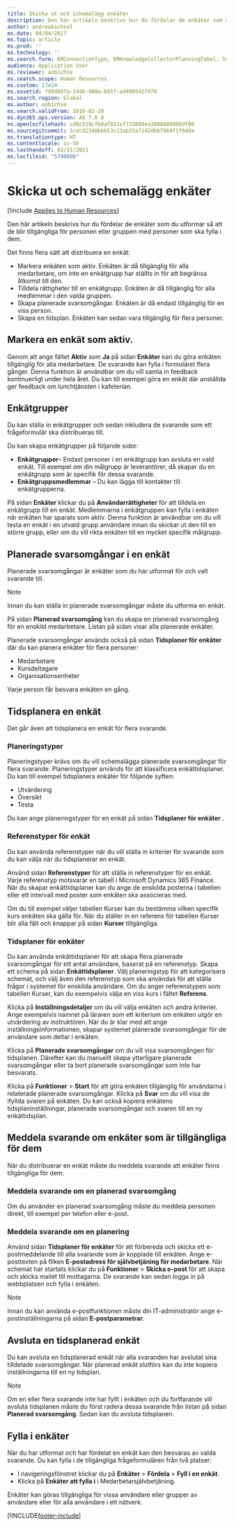 ```yaml
---
title: Skicka ut och schemalägg enkäter
description: Den här artikeln beskrivs hur du fördelar de enkäter som du utformar så att de blir tillgängliga för personen eller gruppen med personer som ska fylla i dem.
author: andreabichsel
ms.date: 04/04/2017
ms.topic: article
ms.prod: ''
ms.technology: ''
ms.search.form: KMConnectionType, KMKnowledgeCollectorPlanningTabel, SysEmailParameters, HcmLearningWorkspace
audience: Application User
ms.reviewer: anbichse
ms.search.scope: Human Resources
ms.custom: 17424
ms.assetid: fd8d867a-2446-400a-b91f-ad4085427470
ms.search.region: Global
ms.author: anbichse
ms.search.validFrom: 2016-02-28
ms.dyn365.ops.version: AX 7.0.0
ms.openlocfilehash: cd0c519cfb8af811ef733804ea1086680990df00
ms.sourcegitcommit: 3cdc42346bb653c13ab33a7142dbb7969f1f6dda
ms.translationtype: HT
ms.contentlocale: sv-SE
ms.lasthandoff: 03/31/2021
ms.locfileid: "5790606"
---
```

# <a name="distribute-and-schedule-questionnaires"></a>Skicka ut och schemalägg enkäter

[!include [Applies to Human Resources](../includes/applies-to-hr.md)]

Den här artikeln beskrivs hur du fördelar de enkäter som du utformar så att de blir tillgängliga för personen eller gruppen med personer som ska fylla i dem. 

Det finns flera sätt att distribuera en enkät:

-   Markera enkäten som aktiv. Enkäten är då tillgänglig för alla medarbetare, om inte en enkätgrupp har ställts in för att begränsa åtkomst till den.
-   Tilldela rättigheter till en enkätgrupp. Enkäten är då tillgänglig för alla medlemmar i den valda gruppen.
-   Skapa planerade svarsomgångar. Enkäten är då endast tillgänglig för en viss person.
-   Skapa en tidsplan. Enkäten kan sedan vara tillgänglig för flera personer.

## <a name="marking-a-questionnaire-as-active"></a>Markera en enkät som aktiv.

Genom att ange fältet **Aktiv** som **Ja** på sidan **Enkäter** kan du göra enkäten tillgänglig för alla medarbetare. De svarande kan fylla i formuläret flera gånger. Denna funktion är användbar om du vill samla in feedback kontinuerligt under hela året. Du kan till exempel göra en enkät där anställda ger feedback om lunchtjänsten i kafeterian.

## <a name="questionnaire-groups"></a>Enkätgrupper

Du kan ställa in enkätgrupper och sedan inkludera de svarande som ett frågeformulär ska distribueras till. 

Du kan skapa enkätgrupper på följande sidor:

-   **Enkätgrupper**– Endast personer i en enkätgrupp kan avsluta en vald enkät. Till exempel om din målgrupp är leverantörer, då skapar du en enkätgrupp som är specifik för dessa svarande.
-   **Enkätgruppsmedlemmar** – Du kan lägga till kontakter till enkätgrupperna.

På sidan **Enkäter** klickar du på **Användarrättigheter** för att tilldela en enkätgrupp till en enkät. Medlemmarna i enkätgruppen kan fylla i enkäten när enkäten har sparats som aktiv. Denna funktion är användbar om du vill testa en enkät i en utvald grupp användare innan du skickar ut den till en större grupp, eller om du vill rikta enkäten till en mycket specifik målgrupp.

## <a name="planned-answer-sessions-in-a-questionnaire"></a>Planerade svarsomgångar i en enkät

Planerade svarsomgångar är enkäter som du har utformat för och valt svarande till. 

> [!NOTE]
> Innan du kan ställa in planerade svarsomgångar måste du utforma en enkät. 

På sidan **Planerad svarsomgång** kan du skapa en planerad svarsomgång för en enskild medarbetare. Listan på sidan visar alla planerade enkäter. 

Planerade svarsomgångar används också på sidan **Tidsplaner för enkäter** där du kan planera enkäter för flera personer:

-   Medarbetare
-   Kursdeltagare
-   Organisationsenheter

Varje person får besvara enkäten en gång.

## <a name="scheduling-a-questionnaire"></a>Tidsplanera en enkät

Det går även att tidsplanera en enkät för flera svarande.

### <a name="planning-types"></a>Planeringstyper

Planeringstyper krävs om du vill schemalägga planerade svarsomgångar för flera svarande. Planeringstyper används för att klassificera enkättidsplaner. Du kan till exempel tidsplanera enkäter för följande syften:

-   Utvärdering
-   Översikt
-   Testa

Du kan ange planeringstyper för en enkät på sidan **Tidsplaner för enkäter** .

### <a name="reference-types-for-questionnaire"></a>Referenstyper för enkät

Du kan använda referenstyper när du vill ställa in kriterier för svarande som du kan välja när du tidsplanerar en enkät. 

Använd sidan **Referenstyper** för att ställa in referenstyper för en enkät. Varje referenstyp motsvarar en tabell i Microsoft Dynamics 365 Finance. När du skapar enkättidsplaner kan du ange de enskilda posterna i tabellen eller ett intervall med poster som enkäten ska associeras med. 

Om du till exempel väljer tabellen Kurser kan du bestämma vilken specifik kurs enkäten ska gälla för. När du ställer in en referens för tabellen Kurser blir alla fält och knappar på sidan **Kurser** tillgängliga.

### <a name="questionnaire-schedules"></a>Tidsplaner för enkäter

Du kan använda enkättidsplaner för att skapa flera planerade svarsomgångar för ett antal användare, baserat på en referenstyp. Skapa ett schema på sidan **Enkättidsplaner**. Välj planeringstyp för att kategorisera schemat, och välj även den referenstyp som ska användas för att ställa frågor i systemet för enskilda användare. Om du anger referenstypen som tabellen Kurser, kan du exempelvis välja en viss kurs i fältet **Referens**. 

Klicka på **Inställningsdetaljer** om du vill välja enkäten och andra kriterier. Ange exempelvis namnet på läraren som ett kriterium om enkäten utgör en utvärdering av instruktören. När du är klar med att ange inställningsinformationen, skapar systemet planerade svarsomgångar för de användare som deltar i enkäten. 

Klicka på **Planerade svarsomgångar** om du vill visa svarsomgången för tidsplanen. Därefter kan du manuellt skapa ytterligare planerade svarsomgångar eller ta bort planerade svarsomgångar som inte har besvarats. 

Klicka på **Funktioner** &gt; **Start** för att göra enkäten tillgänglig för användarna i relaterade planerade svarsomgångar. Klicka på **Svar** om du vill visa de ifyllda svaren på enkäten. Du kan också kopiera enkätens tidsplaninställningar, planerade svarsomgångar och svaren till en ny enkättidsplan.

## <a name="notifying-respondents-about-questionnaires-that-are-available-to-them"></a>Meddela svarande om enkäter som är tillgängliga för dem
När du distribuerar en enkät måste du meddela svarande att enkäter finns tillgängliga för dem. 

### <a name="notifying-respondents-about-a-planned-answer-session"></a>Meddela svarande om en planerad svarsomgång

Om du använder en planerad svarsomgång måste du meddela personen direkt, till exempel per telefon eller e-post.

### <a name="notifying-respondents-about-a-scheduling"></a>Meddela svarande om en planering

Använd sidan **Tidsplaner för enkäter** för att förbereda och skicka ett e-postmeddelande till alla svarande som är kopplade till enkäten. Ange e-posttexten på fliken **E-postadress för självbetjäning för medarbetare**. När schemat har startats klickar du på **Funktioner** &gt; **Skicka e-post** för att skapa och skicka mailet till mottagarna. De svarande kan sedan logga in på webbplatsen och fylla i enkäten. 

> [!NOTE]
> Innan du kan använda e-postfunktionen måste din IT-administratör ange e-postinställningarna på sidan **E-postparametrar**.

## <a name="ending-a-scheduled-questionnaire"></a>Avsluta en tidsplanerad enkät

Du kan avsluta en tidsplanerad enkät när alla svaranden har avslutat sina tilldelade svarsomgångar. När planerad enkät slutförs kan du inte kopiera inställningarna till en ny tidsplan. 

> [!NOTE]
>   Om en eller flera svarande inte har fyllt i enkäten och du fortfarande vill avsluta tidsplanen måste du först radera dessa svarande från listan på sidan **Planerad svarsomgång**. Sedan kan du avsluta tidsplanen.

## <a name="completing-questionnaires"></a>Fylla i enkäter

När du har utformat och har fördelat en enkät kan den besvaras av valda svarande. Du kan fylla i de tillgängliga frågeformulären från två platser:

-   I navigeringsfönstret klickar du på **Enkäter** &gt; **Fördela** &gt; **Fyll i en enkät**.
-   Klicka på **Enkäter att fylla i** i Medarbetarsjälvbetjäning.

Enkäter kan göras tillgängliga för vissa användare eller grupper av användare eller för alla användare i ett nätverk.




[!INCLUDE[footer-include](../includes/footer-banner.md)]